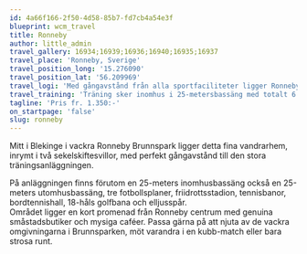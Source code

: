 ```yaml
---
id: 4a66f166-2f50-4d58-85b7-fd7cb4a54e3f
blueprint: wcm_travel
title: Ronneby
author: little_admin
travel_gallery: 16934;16939;16936;16940;16935;16937
travel_place: 'Ronneby, Sverige'
travel_position_long: '15.276090'
travel_position_lat: '56.209969'
travel_logi: 'Med gångavstånd från alla sportfaciliteter ligger Ronneby vandrarhem B&B. Logi sker i flerbäddsrum med dusch/wc i korridoren. Här finns 33 nymålade rum som nyligen bytt till ny och fräsch inredning. Kök och sällskapsrum med tv finns. Frukost äter ni på boendet medan lunch och middag serveras på restaurangen i huset bredvid.'
travel_training: 'Träning sker inomhus i 25-metersbassäng med totalt 6 banor. Det finns även en 25-metersbassäng utomhus.'
tagline: 'Pris fr. 1.350:-'
on_startpage: 'false'
slug: ronneby
---
```

<p>Mitt i Blekinge i vackra Ronneby Brunnspark ligger detta fina vandrarhem, inrymt i två sekelskiftesvillor, med perfekt gångavstånd till den stora träningsanläggningen.</p>
<p>På anläggningen finns förutom en 25-meters inomhusbassäng också en 25-meters utomhusbassäng, tre fotbollsplaner, friidrottsstadion, tennisbanor, bordtennishall, 18-håls golfbana och elljusspår.<br />
Området ligger en kort promenad från Ronneby centrum med genuina småstadsbutiker och mysiga caféer. Passa gärna på att njuta av de vackra omgivningarna i Brunnsparken, möt varandra i en kubb-match eller bara strosa runt.</p>
